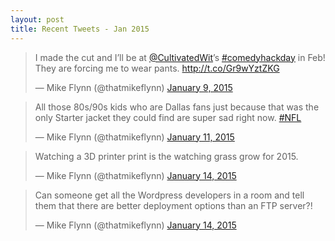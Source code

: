 ```yaml
---
layout: post
title: Recent Tweets - Jan 2015
---
```


<blockquote class="twitter-tweet" lang="en"><p>I made the cut and I’ll be at <a href="https://twitter.com/CultivatedWit">@CultivatedWit</a>’s <a href="https://twitter.com/hashtag/comedyhackday?src=hash">#comedyhackday</a> in Feb! They are forcing me to wear pants. <a href="http://t.co/Gr9wYztZKG">http://t.co/Gr9wYztZKG</a></p>&mdash; Mike Flynn (@thatmikeflynn) <a href="https://twitter.com/thatmikeflynn/status/553418307559124992">January 9, 2015</a></blockquote>


<blockquote class="twitter-tweet" lang="en"><p>All those 80s/90s kids who are Dallas fans just because that was the only Starter jacket they could find are super sad right now. <a href="https://twitter.com/hashtag/NFL?src=hash">#NFL</a></p>&mdash; Mike Flynn (@thatmikeflynn) <a href="https://twitter.com/thatmikeflynn/status/554383783097815040">January 11, 2015</a></blockquote>

<blockquote class="twitter-tweet" lang="en"><p>Watching a 3D printer print is the watching grass grow for 2015.</p>&mdash; Mike Flynn (@thatmikeflynn) <a href="https://twitter.com/thatmikeflynn/status/555231473196748801">January 14, 2015</a></blockquote>

<blockquote class="twitter-tweet" lang="en"><p>Can someone get all the Wordpress developers in a room and tell them that there are better deployment options than an FTP server?!</p>&mdash; Mike Flynn (@thatmikeflynn) <a href="https://twitter.com/thatmikeflynn/status/555446351584968704">January 14, 2015</a></blockquote>

<script async src="//platform.twitter.com/widgets.js" charset="utf-8"></script>